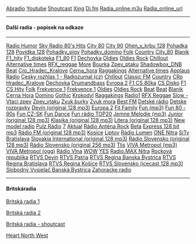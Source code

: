 ﻿<meta charset="UTF-8">

[Abradio](http://www.abradio.cz/) [Youtube](http://www.youtube.com/) [Shoutcast](https://www.shoutcast.com/) [Xing](http://dir.xiph.org/index.php) [Di.fm](https://www.di.fm/) [Radia_online.m3u](https://github.com/bedjan/mm/raw/master/radia_online.m3u) [Radia_online_url](https://streamurl.link/) 

* * *

#### Další radia - popisek na odkaze

* * *

[Radio Humor](http://mp3stream4.abradio.cz:8000/humor.mp3) [Sky Radio 80's Hits](http://playerservices.streamtheworld.com/api/livestream-redirect/SRGSTR04.mp3) [City 80](http://ice.abradio.cz/city80128.mp3) [City 90](http://ice.abradio.cz/city90128.mp3) [Ohen_v_krbu 128](http://ice6.abradio.cz/relax-fire128.mp3 "Ohen_v_krbu 128
 ") [Pohadka 128](http://ice3.abradio.cz/pohadka128.mp3 "Pohadka 128
") [Povidka 128](http://ice3.abradio.cz/povidka128.mp3 "Povidka 128
 ") [Pohadky_pigy](http://pool.cdn.lagardere.cz/web-pg-pohadky "Pohadky_pigy
") [Pohadky_domino](http://mp3stream4.abradio.cz/domino128.mp3 "Pohadky_domino
") [Folk](http://mp3stream2.abradio.cz:8000/folk.mp3 "Folk
 ") [Country](http://mp3stream4.abradio.cz/country128.mp3 "Country
 ") [City_80](http://kocka.limemedia.cz:8000/city80128.mp3 "City_80
 ") [Blanik](http://ice.abradio.cz/blanikcz128.mp3 "Blanik
 ") [F1_hity](http://ice-01.lagardere.cz/web-f1-cshity.m3u "F1_hity
 ") [F1_diskoteka](http://ice-01.lagardere.cz/web-csdisko "F1_diskoteka
  ") [F1_80](http://ice-01.lagardere.cz/web-80 "F1_80
 ") [F1](http://icecast4.play.cz:8000/frekvence1-128.mp3 "F1
 ") [Dechovka](http://icecast5.play.cz:8000/dechovka128.mp3 "Dechovka
 ") [Oldies](http://ice.abradio.cz/oldiesradio128.mp3 "Oldies
 ") [Oldies Rock](http://mp3stream4.abradio.cz/oldiesrock128.mp3 "Oldies Rock
 ") [Chillout](http://mp3stream4.abradio.cz/chillout128.mp3 "Chillout
") [Alternative times](http://ice3.abradio.cz/alternative128.mp3 "Alternative times
 ") [RFX_reggae](http://ice3.abradio.cz/rfx128.mp3 "RFX_reggae
 ") [More](http://ice6.abradio.cz/relax-sea128.mp3 "More
 ") [Bourka](http://ice6.abradio.cz/relax-thunder-rain128.mp3 "Bourka
") [Zpev_ptaku](http://ice6.abradio.cz/relax-morning-birds128.mp3 "Zpev_ptaku
 ") [Shadowbox_DNB](http://ice3.abradio.cz/shadowbox128.mp3 "Shadowbox_DNB
 ") [Beat](http://icecast5.play.cz:443/radiobeat128.mp3 "Beat
 ") [Cro_Hradec_Kralove](http://icecast2.play.cz/crohk128.mp3 "Cro_Hradec_Kralove
 ") [Cerna_hora](http://icecast6.play.cz:443/cernahora128.mp3 "Cerna_hora
 ") [Raggakings](http://stream.raggakings.net:8000 "Raggakings
 ") [Alternative times](http://ice3.abradio.cz/alternative128.mp3 "Alternative times
 ") [Applaus Rádio](http://mp3stream3.abradio.cz:8000/applaus128.mp3 "Applaus Rádio
 ") [Cesky rozhlas 1 - Radiozurnal (cz)](http://radio.cesnet.cz/cgi-bin/cro1-256-ogg.pls "Cesky rozhlas 1 - Radiozurnal (cz)
 ") [Chillout](http://mp3stream4.abradio.cz/chillout128.mp3 "Chillout
 ") [Classic FM](http://api.play.cz/radio/classic128.asx "Classic FM
 ") [Country](http://mp3stream4.abradio.cz/country128.mp3 "Country
 ") [CRo Hradec_Kralove](http://icecast2.play.cz/crohk128.mp3 "CRo Hradec_Kralove
 ") [Dechovka](http://icecast5.play.cz:8000/dechovka128.mp3 "Dechovka
 ") [Drumandbass](http://ice3.abradio.cz/shadowbox128.mp3 "Drumandbass
 ") [Evropa 2](http://icecast3.play.cz/evropa2-128.mp3 "Evropa 2
 ") [F1 CS 80ka](http://ice-01.lagardere.cz/web-80 "F1 CS 80ka
 ") [CS Disko](http://ice-01.lagardere.cz/web-csdisko "F1 CS Disko
 ") [F1 CS Hity](http://pool.cdn.lagardere.cz:80/web-f1-cshity "F1 CS Hity
 ") [Folk](http://mp3stream2.abradio.cz:8000/folk.mp3 "Folk
") [Frekvence 1](http://pool.cdn.lagardere.cz/fm-frekvence1-128 "Frekvence 1
 ") [Frekvence 1](http://icecast4.play.cz:8000/frekvence1-128.mp3 "Frekvence 1
 ") [Oldies](http://ice.abradio.cz/oldiesradio128.mp3 "Oldies
 ") [Oldies Rock](http://mp3stream4.abradio.cz/oldiesrock128.mp3 "Oldies Rock
") [Beat](http://icecast5.play.cz:443/radiobeat128.mp3 "Beat
") [Beat](http://icecast2.play.cz/radiobeat128.mp3 "Beat
 ") [Blanik](http://ice.abradio.cz/blanikcz128.mp3 "Blanik
 ") [Cerna Hora](http://icecast6.play.cz:443/cernahora128.mp3 "Cerna Hora
 ") [Domino](http://mp3stream4.abradio.cz/domino128.mp3 "Domino
 ") [Gothic](http://www.radiogothic.net/play/radiogothic128.m3u "Gothic
") [Krokodyl](http://api.play.cz/radio/krokodyl128.asx "Krokodyl
 ") [Raggakings](http://stream.raggakings.net:8000 "Raggakings
 ") [Radio1](http://icecast1.play.cz/radio1.mp3 "Radio1
 ") [RFX Reggae](http://ice3.abradio.cz/rfx128.mp3 "RFX Reggae
") [Slow - Vtaci zpev](http://icecast3.play.cz/slowradio32.aac "Slow - Vtaci zpev
") [Zpev_vtaku](http://ice6.abradio.cz/relax-morning-birds128.mp3 "Zpev_vtaku
") [Zvuk burky](http://ice6.abradio.cz/relax-thunder-rain128.mp3 "Zvuk burky
") [Zvuk mora](http://ice6.abradio.cz/relax-sea128.mp3 "Zvuk mora
") [Best FM](http://stream.bestfm.sk/128.mp3 "Best FM
 ") [Detské rádio](http://stream.detskeradio.sk/zofka-hi.mp3 "Detské rádio
") [Detske rozpravky](http://stream.detskeradio.sk/rozpravky.mp3 "Detske rozpravky
") [Devín (original 128 mp3)](http://live.slovakradio.sk:8000/devin_128.mp3 "Devín (original 128 mp3)
") [Europa 2](http://pool.cdn.lagardere.cz/fm-europa2sk-128 "Europa 2
") [Fit Family](http://212.37.80.142:8803/ffr.mp3 "Fit Family
") [Fun (mp3)](http://stream.funradio.sk:8000/fun128.mp3 "Fun (mp3)
") [Fun 80 - 90s](http://stream.funradio.sk:8000/80-90-128.mp3 "Fun 80 - 90s
") [Fun CZ-SK](http://stream.funradio.sk:8000/cs128.mp3 "Fun CZ-SK
") [Fun Dance](http://stream.funradio.sk:8000/dance128.mp3 "Fun Dance
") [Fun rádio TOP20](http://stream.funradio.sk:8000/top20128.mp3 "Fun rádio TOP20
") [Jemne Melodie (mp3)](http://stream.jemne.sk/jemne-hi.mp3 "Jemne Melodie (mp3)
") [Junior (original 128 mp3)](http://live.slovakradio.sk:8000/junior_128.mp3 "Junior (original 128 mp3)
") [Klasika (original 128 mp3)](http://live.slovakradio.sk:8000/klasika_128.mp3 "Klasika (original 128 mp3)
") [Litera (original 128 mp3)](http://live.slovakradio.sk:8000/litera_128.mp3 "Litera (original 128 mp3)
") [New model radio](http://213.215.116.173:8000/newmodel128.mp3 "New model radio
") [Pulz Rádio](http://194.160.236.132:8000 "Pulz Rádio
") [7](http://37.9.170.32:8000/128.m3u "7
") [Aktual](http://stream.radioaktual.sk:8000/aktual128.mp3 "Aktual
") [Rádio Anténa Rock](http://stream.antenarock.sk/antena-hi.mp3 "Rádio Anténa Rock
") [Beta](http://server1.internetoveradio.sk:2199/tunein/radiobeta.pls "Beta
") [Express 128 bit mp3](http://stream.expres.sk:8000/128.mp3 "Express 128 bit mp3
") [Rádio FM (original 128 mp3)](http://live.slovakradio.sk:8000/fm_128.mp3 "Rádio FM (original 128 mp3)
") [Kosice](http://stream.ecce.sk:8000/radiokosice-128.mp3 "Kosice
") [Liptov](http://www.radioliptov.sk/stream.m3u "Liptov
") [Rádio Lumen](http://audio.lumen.sk:8000/live128.mp3 "Rádio Lumen
") [ONE Nitra](http://217.75.92.14:8000/nr160kb.m3u "ONE Nitra
") [SiTy Bratislava](http://www.radiosity.sk/sity128.m3u "SiTy Bratislava
") [Slovakia International (original 128 mp3)](http://live.slovakradio.sk:8000/rsi_128.mp3 "Slovakia International (original 128 mp3)
") [Rádio Slovensko (original 128 mp3)](http://live.slovakradio.sk:8000/slovensko_128.mp3 "Rádio Slovensko (original 128 mp3)
") [Rádio Slovensko (original 256 mp3)](http://live.slovakradio.sk:8000/Slovensko_256.mp3 "Rádio Slovensko (original 256 mp3)
") [Tlis](http://stream.tlis.sk/live.mp3 "Tlis
") [VIVA Metropol (mp3)](http://stream.sepia.sk:8000/viva128.mp3 "VIVA Metropol (mp3)
") [VIVA Metropol (ogg)](http://stream.sepia.sk:8000/viva96.ogg "VIVA Metropol (ogg)
") [Rádio Vlna](http://stream.radiovlna.sk/vlna-hi.mp3 "Rádio Vlna
") [WOW](http://stream.radiowow.sk:8200/ "WOW
") [YES](http://80.242.45.84:8000 "YES
") [Radio.MAX Nitra](http://mp3stream4.abradio.cz:8000/max128.mp3 "Radio.MAX Nitra
") [Rocková republika](http://217.67.31.66:8000/republika128.mp3 "Rocková republika
") [RTVS Devin](http://icecast.stv.livebox.sk/devin_128.mp3 "RTVS Devin
") [RTVS Patria](http://icecast.stv.livebox.sk/patria_128.mp3 "RTVS Patria
") [RTVS Regina Banska Bystrica](http://icecast.stv.livebox.sk/regina-bb_128.mp3 "RTVS Regina Banska Bystrica
") [RTVS Regina Bratislava](http://icecast.stv.livebox.sk/regina-ba_128.mp3 "RTVS Regina Bratislava
") [RTVS Regina Košice](http://icecast.stv.livebox.sk/regina-ke_128.mp3 "RTVS Regina Košice
") [RTVS Slovensko (icecast 128 mp3)](http://icecast.stv.livebox.sk/slovensko_128.mp3 "RTVS Slovensko (icecast 128 mp3)
") [Slobodný Vysielač Banská Bystrica](http://78.47.79.190:8002/start/vysielac "Slobodný Vysielač Banská Bystrica
") [Zahoracke radio](http://live.zahorackeradio.sk:8000/zr128.mp3 "Zahoracke radio
")  

* * *

#### Britskáradia 

[Britská radia 1](https://www.radio-uk.co.uk/) 

[Britská radia 2](https://internetradiouk.com/)

[Britská radia  - shoutcast](http://www.radiofeeds.co.uk/mp3.asp)

[Heart North West](http://media-the.musicradio.com:80/HeartNorthWestMP3)
